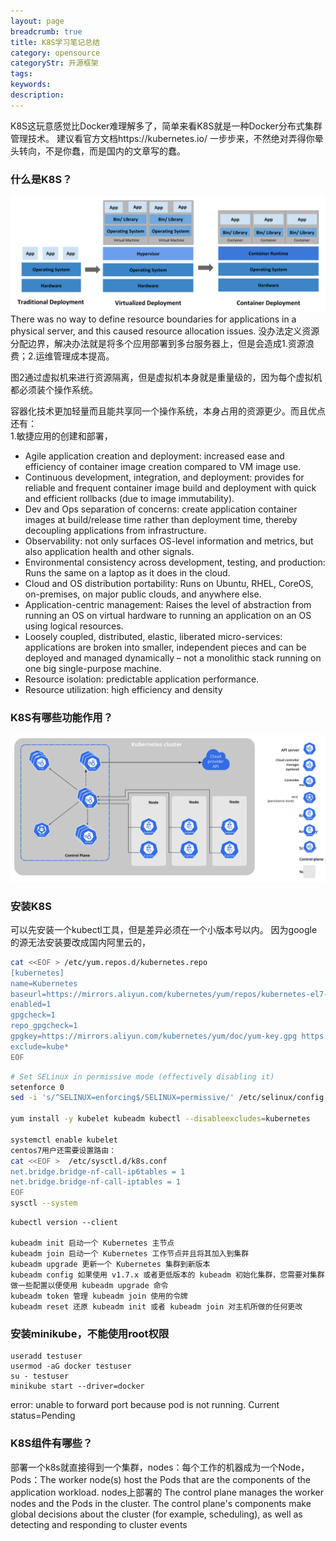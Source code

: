```yaml
---
layout: page
breadcrumb: true
title: K8S学习笔记总结
category: opensource
categoryStr: 开源框架
tags:
keywords:
description:
---
```


K8S这玩意感觉比Docker难理解多了，简单来看K8S就是一种Docker分布式集群管理技术。
建议看官方文档https://kubernetes.io/ 一步步来，不然绝对弄得你晕头转向，不是你蠢，而是国内的文章写的蠢。  
### 什么是K8S？
<img src="/img/java/2020-04-05-K8S-Learn-Note-1.svg" class="post-img" alt="2020-04-05-K8S-Learn-Note-1.svg">
There was no way to define resource boundaries for applications in a physical server, and this caused resource allocation issues.  
没办法定义资源分配边界，解决办法就是将多个应用部署到多台服务器上，但是会造成1.资源浪费；2.运维管理成本提高。  

图2通过虚拟机来进行资源隔离，但是虚拟机本身就是重量级的，因为每个虚拟机都必须装个操作系统。  

容器化技术更加轻量而且能共享同一个操作系统，本身占用的资源更少。而且优点还有：  
1.敏捷应用的创建和部署，  
* Agile application creation and deployment: increased ease and efficiency of container image creation compared to VM image use.
* Continuous development, integration, and deployment: provides for reliable and frequent container image build and deployment with quick and efficient rollbacks (due to image immutability).
* Dev and Ops separation of concerns: create application container images at build/release time rather than deployment time, thereby decoupling applications from infrastructure.
* Observability: not only surfaces OS-level information and metrics, but also application health and other signals.
* Environmental consistency across development, testing, and production: Runs the same on a laptop as it does in the cloud.
* Cloud and OS distribution portability: Runs on Ubuntu, RHEL, CoreOS, on-premises, on major public clouds, and anywhere else.
* Application-centric management: Raises the level of abstraction from running an OS on virtual hardware to running an application on an OS using logical resources.
* Loosely coupled, distributed, elastic, liberated micro-services: applications are broken into smaller, independent pieces and can be deployed and managed dynamically – not a monolithic stack running on one big single-purpose machine.
* Resource isolation: predictable application performance.
* Resource utilization: high efficiency and density


### K8S有哪些功能作用？
<img src="/img/java/2020-04-05-K8S-Learn-Note-2.svg" class="post-img" alt="2020-04-05-K8S-Learn-Note-2.svg">


### 安装K8S
可以先安装一个kubectl工具，但是差异必须在一个小版本号以内。
因为google的源无法安装要改成国内阿里云的，
```bash
cat <<EOF > /etc/yum.repos.d/kubernetes.repo
[kubernetes]
name=Kubernetes
baseurl=https://mirrors.aliyun.com/kubernetes/yum/repos/kubernetes-el7-x86_64/
enabled=1
gpgcheck=1
repo_gpgcheck=1
gpgkey=https://mirrors.aliyun.com/kubernetes/yum/doc/yum-key.gpg https://mirrors.aliyun.com/kubernetes/yum/doc/rpm-package-key.gpg
exclude=kube*
EOF
```

```bash
# Set SELinux in permissive mode (effectively disabling it)
setenforce 0
sed -i 's/^SELINUX=enforcing$/SELINUX=permissive/' /etc/selinux/config

yum install -y kubelet kubeadm kubectl --disableexcludes=kubernetes

systemctl enable kubelet
centos7用户还需要设置路由：
cat <<EOF >  /etc/sysctl.d/k8s.conf
net.bridge.bridge-nf-call-ip6tables = 1
net.bridge.bridge-nf-call-iptables = 1
EOF
sysctl --system
```

```
kubectl version --client

kubeadm init 启动一个 Kubernetes 主节点
kubeadm join 启动一个 Kubernetes 工作节点并且将其加入到集群
kubeadm upgrade 更新一个 Kubernetes 集群到新版本
kubeadm config 如果使用 v1.7.x 或者更低版本的 kubeadm 初始化集群，您需要对集群做一些配置以便使用 kubeadm upgrade 命令
kubeadm token 管理 kubeadm join 使用的令牌
kubeadm reset 还原 kubeadm init 或者 kubeadm join 对主机所做的任何更改
```

### 安装minikube，不能使用root权限
```
useradd testuser
usermod -aG docker testuser
su - testuser
minikube start --driver=docker
```

error: unable to forward port because pod is not running. Current status=Pending

### K8S组件有哪些？

部署一个k8s就直接得到一个集群，nodes：每个工作的机器成为一个Node，
Pods：The worker node(s) host the Pods that are the components of the application workload.
nodes上部署的
The control plane manages the worker nodes and the Pods in the cluster.
The control plane's components make global decisions about the cluster (for example, scheduling), as well as detecting and responding to cluster events
